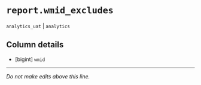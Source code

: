 # `report.wmid_excludes`
`analytics_uat` | `analytics`

## Column details
* [bigint]    `wmid`

-------------------------------------------------------------------------------
*Do not make edits above this line.*
